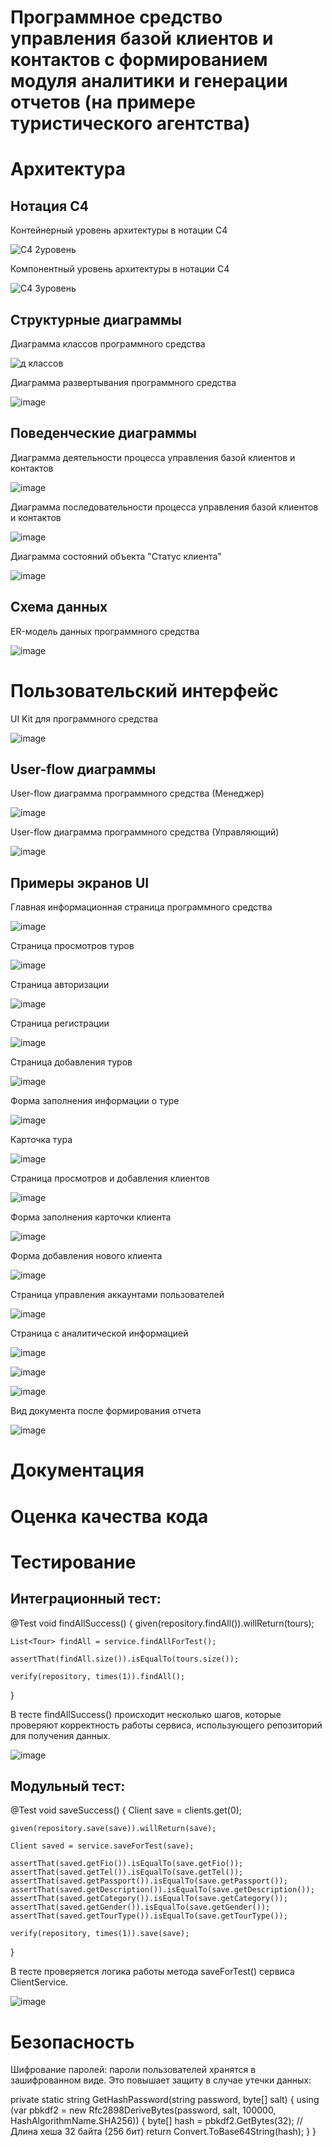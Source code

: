# Программное средство управления базой клиентов и контактов с формированием модуля аналитики и генерации отчетов (на примере туристического агентства)
# Архитектура
## Нотация C4
Контейнерный уровень архитектуры в нотации C4

![C4 2уровень](https://github.com/user-attachments/assets/94cdbfde-0793-4427-b3e7-e934406dabae)

Компонентный уровень архитектуры в нотации C4

![С4 3уровень](https://github.com/user-attachments/assets/beb6c2ad-4df7-458a-94ea-d088ba07e670)

## Структурные диаграммы 
Диаграмма классов программного средства

![д классов](https://github.com/user-attachments/assets/220fc3a2-4fd5-4b87-89ff-92caf222c638)

Диаграмма развертывания программного средства

![image](https://github.com/user-attachments/assets/f95a4246-a331-435f-9246-755f8bc9f161)

## Поведенческие диаграммы
Диаграмма деятельности процесса управления базой клиентов и контактов

![image](https://github.com/user-attachments/assets/73ccc2ec-b79f-4c50-9883-4f57f4d25665)

Диаграмма последовательности процесса управления базой клиентов и контактов

![image](https://github.com/user-attachments/assets/c7182014-6249-441b-b51c-0a19a135ad76)

Диаграмма состояний объекта "Статус клиента"

![image](https://github.com/user-attachments/assets/71dc8304-07eb-472a-851b-73138b99aa5a)
## Схема данных 
ER-модель данных программного средства

![image](https://github.com/user-attachments/assets/feba0cf3-1910-4bbf-82df-9f204feab3f1)

# Пользовательский интерфейс
UI Kit для программного средства

![image](https://github.com/user-attachments/assets/5a486059-a31a-4e61-9db9-f329bad59bc5)

## User-flow диаграммы
User-flow диаграмма программного средства (Менеджер)

![image](https://github.com/user-attachments/assets/c4ef7aa0-7b83-45ae-bcfe-bf777e235bae)

User-flow диаграмма программного средства (Управляющий)

![image](https://github.com/user-attachments/assets/6cca5ef2-f89a-4563-8dcd-40561056767e)

## Примеры экранов UI
Главная информационная страница программного средства

![image](https://github.com/user-attachments/assets/2f6bd848-0230-45ee-9332-aa70231ca272)

Страница просмотров туров

![image](https://github.com/user-attachments/assets/b8a840c4-7361-4102-a9e5-416d99820e96)

Страница авторизации

![image](https://github.com/user-attachments/assets/1efa76b5-2edb-4b8e-bc93-09c8f0e8bb5c)

Страница регистрации

![image](https://github.com/user-attachments/assets/81804b99-ae43-4d25-8c9d-a5016e5d8d94)

Страница добавления туров
 
![image](https://github.com/user-attachments/assets/549d644d-be9b-46a8-b936-e7d68e4ed77e)

Форма заполнения информации о туре

![image](https://github.com/user-attachments/assets/9d238856-f7b1-4c02-b137-d3044af8262f) 

Карточка тура

![image](https://github.com/user-attachments/assets/a1ff6eb2-9f9d-4ebf-bba2-ab7f4c09f350)
 
Страница просмотров и добавления клиентов

![image](https://github.com/user-attachments/assets/f63d0e86-a39a-4cbf-a6d6-1603c96d579f) 

Форма заполнения карточки клиента

![image](https://github.com/user-attachments/assets/d74c7837-7c75-491e-95df-f0f6506790c8)

Форма добавления нового клиента

![image](https://github.com/user-attachments/assets/d0db6d09-492e-4bd0-9b92-f3aa8c519b75)

Страница управления аккаунтами пользователей

![image](https://github.com/user-attachments/assets/1ddcba62-81fc-436f-8802-e6494d310fc6)

Страница с аналитической информацией

![image](https://github.com/user-attachments/assets/e5b9f1fe-27c2-49bb-9943-3ae357409a47)

![image](https://github.com/user-attachments/assets/912d4e1b-fe86-435c-8dfe-b9888e89446f)

![image](https://github.com/user-attachments/assets/2c0c173b-2a53-4242-a1d7-f8db4117deab)

Вид документа после формирования отчета

![image](https://github.com/user-attachments/assets/8eb89796-9b4c-424a-a7fd-b390240cfac6)

# Документация



# Оценка качества кода
# Тестирование

## Интеграционный тест:

@Test
void findAllSuccess() {
    given(repository.findAll()).willReturn(tours);

    List<Tour> findAll = service.findAllForTest();

    assertThat(findAll.size()).isEqualTo(tours.size());

    verify(repository, times(1)).findAll();
}

В тесте findAllSuccess() происходит несколько шагов, которые проверяют корректность работы сервиса, использующего репозиторий для получения данных.

![image](https://github.com/user-attachments/assets/a6d1fb69-c124-4745-92d7-a4fd45a70557)

## Модульный тест:

@Test
void saveSuccess() {
    Client save = clients.get(0);

    given(repository.save(save)).willReturn(save);

    Client saved = service.saveForTest(save);

    assertThat(saved.getFio()).isEqualTo(save.getFio());
    assertThat(saved.getTel()).isEqualTo(save.getTel());
    assertThat(saved.getPassport()).isEqualTo(save.getPassport());
    assertThat(saved.getDescription()).isEqualTo(save.getDescription());
    assertThat(saved.getCategory()).isEqualTo(save.getCategory());
    assertThat(saved.getGender()).isEqualTo(save.getGender());
    assertThat(saved.getTourType()).isEqualTo(save.getTourType());

    verify(repository, times(1)).save(save);
}

В тесте проверяется логика работы метода saveForTest() сервиса ClientService.

![image](https://github.com/user-attachments/assets/9d17f1a3-0cf2-461c-9850-8130f577ddb8)

# Безопасность

Шифрование паролей: пароли пользователей хранятся в зашифрованном виде. Это повышает защиту в случае утечки данных:

private static string GetHashPassword(string password, byte[] salt)
{
    using (var pbkdf2 = new Rfc2898DeriveBytes(password, salt, 100000, HashAlgorithmName.SHA256))
    {
        byte[] hash = pbkdf2.GetBytes(32); // Длина хеша 32 байта (256 бит)
        return Convert.ToBase64String(hash);
    }
}

